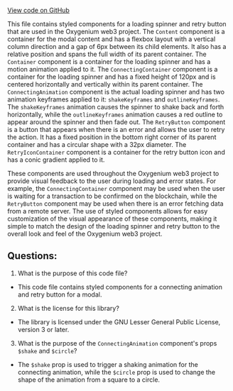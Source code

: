 [View code on GitHub](https://github.com/oxygenium/oxygenium-web3/packages/web3-react/src/components/ConnectModal/ConnectWithInjector/styles.ts)

This file contains styled components for a loading spinner and retry button that are used in the Oxygenium web3 project. The `Content` component is a container for the modal content and has a flexbox layout with a vertical column direction and a gap of 6px between its child elements. It also has a relative position and spans the full width of its parent container. The `Container` component is a container for the loading spinner and has a motion animation applied to it. The `ConnectingContainer` component is a container for the loading spinner and has a fixed height of 120px and is centered horizontally and vertically within its parent container. The `ConnectingAnimation` component is the actual loading spinner and has two animation keyframes applied to it: `shakeKeyframes` and `outlineKeyframes`. The `shakeKeyframes` animation causes the spinner to shake back and forth horizontally, while the `outlineKeyframes` animation causes a red outline to appear around the spinner and then fade out. The `RetryButton` component is a button that appears when there is an error and allows the user to retry the action. It has a fixed position in the bottom right corner of its parent container and has a circular shape with a 32px diameter. The `RetryIconContainer` component is a container for the retry button icon and has a conic gradient applied to it. 

These components are used throughout the Oxygenium web3 project to provide visual feedback to the user during loading and error states. For example, the `ConnectingContainer` component may be used when the user is waiting for a transaction to be confirmed on the blockchain, while the `RetryButton` component may be used when there is an error fetching data from a remote server. The use of styled components allows for easy customization of the visual appearance of these components, making it simple to match the design of the loading spinner and retry button to the overall look and feel of the Oxygenium web3 project.
## Questions: 
 1. What is the purpose of this code file?
- This code file contains styled components for a connecting animation and retry button for a modal.

2. What is the license for this library?
- The library is licensed under the GNU Lesser General Public License, version 3 or later.

3. What is the purpose of the `ConnectingAnimation` component's props `$shake` and `$circle`?
- The `$shake` prop is used to trigger a shaking animation for the connecting animation, while the `$circle` prop is used to change the shape of the animation from a square to a circle.